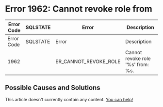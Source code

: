 
# Error 1962: Cannot revoke role from


| Error Code | SQLSTATE | Error | Description |
| --- | --- | --- | --- |
| Error Code | SQLSTATE | Error | Description |
| 1962 |  | ER_CANNOT_REVOKE_ROLE | Cannot revoke role '%s' from: %s. |




## Possible Causes and Solutions


This article doesn't currently contain any content. [You can help!](/en/writing-and-editing-knowledge-base-articles/)

